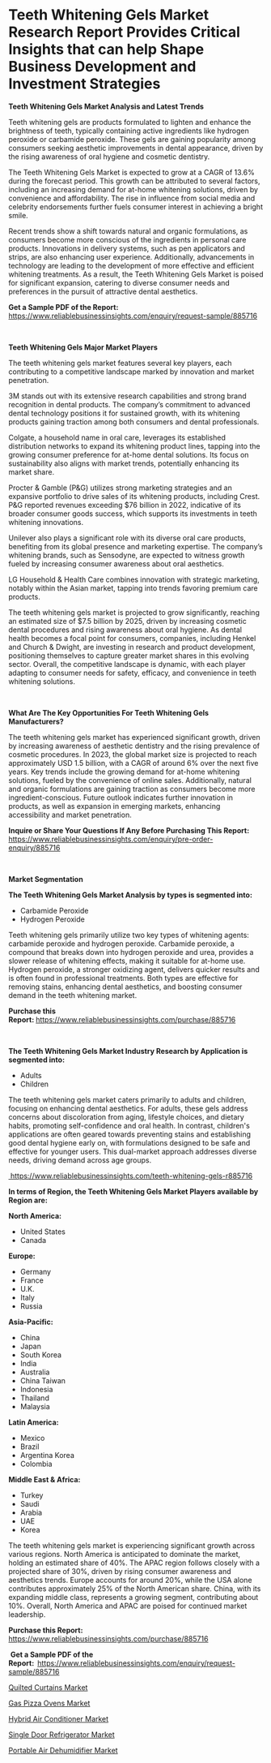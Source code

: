 <p><h1>Teeth Whitening Gels Market Research Report Provides Critical Insights that can help Shape Business Development and Investment Strategies</h1></p><p><strong>Teeth Whitening Gels Market Analysis and Latest Trends</strong></p>
<p><p>Teeth whitening gels are products formulated to lighten and enhance the brightness of teeth, typically containing active ingredients like hydrogen peroxide or carbamide peroxide. These gels are gaining popularity among consumers seeking aesthetic improvements in dental appearance, driven by the rising awareness of oral hygiene and cosmetic dentistry.</p><p>The Teeth Whitening Gels Market is expected to grow at a CAGR of 13.6% during the forecast period. This growth can be attributed to several factors, including an increasing demand for at-home whitening solutions, driven by convenience and affordability. The rise in influence from social media and celebrity endorsements further fuels consumer interest in achieving a bright smile.</p><p>Recent trends show a shift towards natural and organic formulations, as consumers become more conscious of the ingredients in personal care products. Innovations in delivery systems, such as pen applicators and strips, are also enhancing user experience. Additionally, advancements in technology are leading to the development of more effective and efficient whitening treatments. As a result, the Teeth Whitening Gels Market is poised for significant expansion, catering to diverse consumer needs and preferences in the pursuit of attractive dental aesthetics.</p></p>
<p><strong>Get a Sample PDF of the Report:&nbsp;</strong> <a href="https://www.reliablebusinessinsights.com/enquiry/request-sample/885716?utm_campaign=1113&utm_medium=2&utm_source=Github&utm_content=ia&utm_term=08022025&utm_id=teeth-whitening-gels">https://www.reliablebusinessinsights.com/enquiry/request-sample/885716</a></p>
<p>&nbsp;</p>
<p><strong>Teeth Whitening Gels Major Market Players</strong></p>
<p><p>The teeth whitening gels market features several key players, each contributing to a competitive landscape marked by innovation and market penetration. </p><p>3M stands out with its extensive research capabilities and strong brand recognition in dental products. The company’s commitment to advanced dental technology positions it for sustained growth, with its whitening products gaining traction among both consumers and dental professionals. </p><p>Colgate, a household name in oral care, leverages its established distribution networks to expand its whitening product lines, tapping into the growing consumer preference for at-home dental solutions. Its focus on sustainability also aligns with market trends, potentially enhancing its market share.</p><p>Procter & Gamble (P&G) utilizes strong marketing strategies and an expansive portfolio to drive sales of its whitening products, including Crest. P&G reported revenues exceeding $76 billion in 2022, indicative of its broader consumer goods success, which supports its investments in teeth whitening innovations.</p><p>Unilever also plays a significant role with its diverse oral care products, benefiting from its global presence and marketing expertise. The company’s whitening brands, such as Sensodyne, are expected to witness growth fueled by increasing consumer awareness about oral aesthetics.</p><p>LG Household & Health Care combines innovation with strategic marketing, notably within the Asian market, tapping into trends favoring premium care products. </p><p>The teeth whitening gels market is projected to grow significantly, reaching an estimated size of $7.5 billion by 2025, driven by increasing cosmetic dental procedures and rising awareness about oral hygiene. As dental health becomes a focal point for consumers, companies, including Henkel and Church & Dwight, are investing in research and product development, positioning themselves to capture greater market shares in this evolving sector. Overall, the competitive landscape is dynamic, with each player adapting to consumer needs for safety, efficacy, and convenience in teeth whitening solutions.</p></p>
<p>&nbsp;</p>
<p><strong>What Are The Key Opportunities For Teeth Whitening Gels Manufacturers?</strong></p>
<p><p>The teeth whitening gels market has experienced significant growth, driven by increasing awareness of aesthetic dentistry and the rising prevalence of cosmetic procedures. In 2023, the global market size is projected to reach approximately USD 1.5 billion, with a CAGR of around 6% over the next five years. Key trends include the growing demand for at-home whitening solutions, fueled by the convenience of online sales. Additionally, natural and organic formulations are gaining traction as consumers become more ingredient-conscious. Future outlook indicates further innovation in products, as well as expansion in emerging markets, enhancing accessibility and market penetration.</p></p>
<p><strong>Inquire or Share Your Questions If Any Before Purchasing This Report:</strong> <a href="https://www.reliablebusinessinsights.com/enquiry/pre-order-enquiry/885716?utm_campaign=1113&utm_medium=2&utm_source=Github&utm_content=ia&utm_term=08022025&utm_id=teeth-whitening-gels">https://www.reliablebusinessinsights.com/enquiry/pre-order-enquiry/885716</a></p>
<p>&nbsp;</p>
<p><strong>Market Segmentation</strong></p>
<p><strong>The Teeth Whitening Gels Market Analysis by types is segmented into:</strong></p>
<p><ul><li>Carbamide Peroxide</li><li>Hydrogen Peroxide</li></ul></p>
<p><p>Teeth whitening gels primarily utilize two key types of whitening agents: carbamide peroxide and hydrogen peroxide. Carbamide peroxide, a compound that breaks down into hydrogen peroxide and urea, provides a slower release of whitening effects, making it suitable for at-home use. Hydrogen peroxide, a stronger oxidizing agent, delivers quicker results and is often found in professional treatments. Both types are effective for removing stains, enhancing dental aesthetics, and boosting consumer demand in the teeth whitening market.</p></p>
<p><strong>Purchase this Report:&nbsp;</strong><a href="https://www.reliablebusinessinsights.com/purchase/885716?utm_campaign=1113&utm_medium=2&utm_source=Github&utm_content=ia&utm_term=08022025&utm_id=teeth-whitening-gels">https://www.reliablebusinessinsights.com/purchase/885716</a></p>
<p>&nbsp;</p>
<p><strong>The Teeth Whitening Gels Market Industry Research by Application is segmented into:</strong></p>
<p><ul><li>Adults</li><li>Children</li></ul></p>
<p><p>The teeth whitening gels market caters primarily to adults and children, focusing on enhancing dental aesthetics. For adults, these gels address concerns about discoloration from aging, lifestyle choices, and dietary habits, promoting self-confidence and oral health. In contrast, children's applications are often geared towards preventing stains and establishing good dental hygiene early on, with formulations designed to be safe and effective for younger users. This dual-market approach addresses diverse needs, driving demand across age groups.</p></p>
<p><a href="https://www.reliablebusinessinsights.com/teeth-whitening-gels-r885716?utm_campaign=1113&utm_medium=2&utm_source=Github&utm_content=ia&utm_term=08022025&utm_id=teeth-whitening-gels">&nbsp;https://www.reliablebusinessinsights.com/teeth-whitening-gels-r885716</a></p>
<p><strong>In terms of Region, the Teeth Whitening Gels Market Players available by Region are:</strong></p>
<p>
    <p> <strong> North America: </strong>
        <ul>
            <li>United States</li>
            <li>Canada</li>
        </ul>
        </p> 
    <p> <strong> Europe: </strong>
        <ul>
            <li>Germany</li>
            <li>France</li>
            <li>U.K.</li>
            <li>Italy</li>
            <li>Russia</li>
        </ul>
        </p> 
    <p> <strong> Asia-Pacific: </strong>
        <ul>
            <li>China</li>
            <li>Japan</li>
            <li>South Korea</li>
            <li>India</li>
            <li>Australia</li>
            <li>China Taiwan</li>
            <li>Indonesia</li>
            <li>Thailand</li>
            <li>Malaysia</li>
        </ul>
        </p> 
    <p> <strong> Latin America: </strong>
        <ul>
            <li>Mexico</li>
            <li>Brazil</li>
            <li>Argentina Korea</li>
            <li>Colombia</li>
        </ul>
        </p> 
    <p> <strong> Middle East & Africa: </strong>
        <ul>
            <li>Turkey</li>
            <li>Saudi</li>
            <li>Arabia</li>
            <li>UAE</li>
            <li>Korea</li>
        </ul>
    </p>
    </p>
<p><p>The teeth whitening gels market is experiencing significant growth across various regions. North America is anticipated to dominate the market, holding an estimated share of 40%. The APAC region follows closely with a projected share of 30%, driven by rising consumer awareness and aesthetics trends. Europe accounts for around 20%, while the USA alone contributes approximately 25% of the North American share. China, with its expanding middle class, represents a growing segment, contributing about 10%. Overall, North America and APAC are poised for continued market leadership.</p></p>
<p><strong>Purchase this Report: </strong><a href="https://www.reliablebusinessinsights.com/purchase/885716?utm_campaign=1113&utm_medium=2&utm_source=Github&utm_content=ia&utm_term=08022025&utm_id=teeth-whitening-gels">https://www.reliablebusinessinsights.com/purchase/885716</a></p>
<p>&nbsp;<strong>Get a Sample PDF of the Report:&nbsp;&nbsp;</strong><a href="https://www.reliablebusinessinsights.com/enquiry/request-sample/885716?utm_campaign=1113&utm_medium=2&utm_source=Github&utm_content=ia&utm_term=08022025&utm_id=teeth-whitening-gels">https://www.reliablebusinessinsights.com/enquiry/request-sample/885716</a></p>
<p><strong></strong></p>
<p><p><a href="https://github.com/ziogaskangui96/Market-Research-Report-List-1/blob/main/quilted-curtains-market.md?utm_campaign=1113&utm_medium=2&utm_source=Github&utm_content=ia&utm_term=08022025&utm_id=teeth-whitening-gels">Quilted Curtains Market</a></p><p><a href="https://github.com/leyesamilej/Market-Research-Report-List-1/blob/main/gas-pizza-ovens-market.md?utm_campaign=1113&utm_medium=2&utm_source=Github&utm_content=ia&utm_term=08022025&utm_id=teeth-whitening-gels">Gas Pizza Ovens Market</a></p><p><a href="https://github.com/lizonbochil23/Market-Research-Report-List-1/blob/main/hybrid-air-conditioner-market.md?utm_campaign=1113&utm_medium=2&utm_source=Github&utm_content=ia&utm_term=08022025&utm_id=teeth-whitening-gels">Hybrid Air Conditioner Market</a></p><p><a href="https://github.com/carylgrinko/Market-Research-Report-List-1/blob/main/single-door-refrigerator-market.md?utm_campaign=1113&utm_medium=2&utm_source=Github&utm_content=ia&utm_term=08022025&utm_id=teeth-whitening-gels">Single Door Refrigerator Market</a></p><p><a href="https://github.com/guinoopandam/Market-Research-Report-List-1/blob/main/portable-air-dehumidifier-market.md?utm_campaign=1113&utm_medium=2&utm_source=Github&utm_content=ia&utm_term=08022025&utm_id=teeth-whitening-gels">Portable Air Dehumidifier Market</a></p></p>